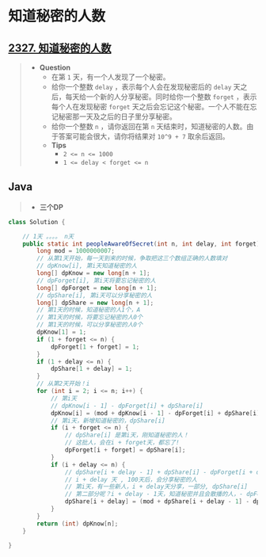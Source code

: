 # 知道秘密的人数

## [2327. 知道秘密的人数](https://leetcode.cn/problems/number-of-people-aware-of-a-secret/)

> - **Question**
>   - 在第 `1` 天，有一个人发现了一个秘密。
>   - 给你一个整数 `delay` ，表示每个人会在发现秘密后的 `delay` 天之后，每天给一个新的人分享秘密。同时给你一个整数 `forget` ，表示每个人在发现秘密 `forget` 天之后会忘记这个秘密。一个人不能在忘记秘密那一天及之后的日子里分享秘密。
>   - 给你一个整数 `n` ，请你返回在第 `n` 天结束时，知道秘密的人数。由于答案可能会很大，请你将结果对 `10^9 + 7` 取余后返回。
>   - **Tips**
>     - `2 <= n <= 1000`
>     - `1 <= delay < forget <= n`

## Java

> - **三个DP**

```java
class Solution {

    // 1天 。。。。 n天
    public static int peopleAwareOfSecret(int n, int delay, int forget) {
        long mod = 1000000007;
        // 从第1天开始，每一天到来的时候，争取把这三个数组正确的人数填对
        // dpKnow[i], 第i天知道秘密的人
        long[] dpKnow = new long[n + 1];
        // dpForget[i], 第i天将要忘记秘密的人
        long[] dpForget = new long[n + 1];
        // dpShare[i], 第i天可以分享秘密的人
        long[] dpShare = new long[n + 1];
        // 第1天的时候，知道秘密的人1个，A
        // 第1天的时候，将要忘记秘密的人0个
        // 第1天的时候，可以分享秘密的人0个
        dpKnow[1] = 1;
        if (1 + forget <= n) {
            dpForget[1 + forget] = 1;
        }
        if (1 + delay <= n) {
            dpShare[1 + delay] = 1;
        }
        // 从第2天开始！i
        for (int i = 2; i <= n; i++) {
            // 第i天
            // dpKnow[i - 1] - dpForget[i] + dpShare[i]
            dpKnow[i] = (mod + dpKnow[i - 1] - dpForget[i] + dpShare[i]) % mod;
            // 第i天，新增知道秘密的，dpShare[i]
            if (i + forget <= n) {
                // dpShare[i] 是第i天，刚知道秘密的人！
                // 这批人，会在i + forget天，都忘了!
                dpForget[i + forget] = dpShare[i];
            }
            if (i + delay <= n) {
                // dpShare[i + delay - 1] + dpShare[i] - dpForget[i + delay]
                // i + delay 天 , 100天后，会分享秘密的人
                // 第i天，有一些新人，i + delay天分享，一部分, dpShare[i]
                // 第二部分呢？i + delay - 1天，知道秘密并且会散播的人，- dpForget[i + delay]
                dpShare[i + delay] = (mod + dpShare[i + delay - 1] - dpForget[i + delay] + dpShare[i]) % mod;
            }
        }
        return (int) dpKnow[n];
    }

}
```
